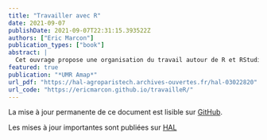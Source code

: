 ```yaml
---
title: "Travailler avec R"
date: 2021-09-07
publishDate: 2021-09-07T22:31:15.393522Z
authors: ["Eric Marcon"]
publication_types: ["book"]
abstract: |
  Cet ouvrage propose une organisation du travail autour de R et RStudio pour, au-delà des statistiques, rédiger des documents efficacement avec R Markdown, aux formats variés (mémos, articles scientifiques, mémoires d'étudiants, livres, diaporamas), créer son site web et des applications R en ligne (Shiny), produire des packages et utiliser R pour l'enseignement.
featured: true
publication: "*UMR Amap*"
url_pdf: "https://hal-agroparistech.archives-ouvertes.fr/hal-03022820"
url_code: "https://ericmarcon.github.io/travailleR/"
---
```


La mise à jour permanente de ce document est lisible sur [GitHub](https://EricMarcon.github.io/travailleR/).

Les mises à jour importantes sont publiées sur [HAL](https://hal-agroparistech.archives-ouvertes.fr/hal-03022820)

